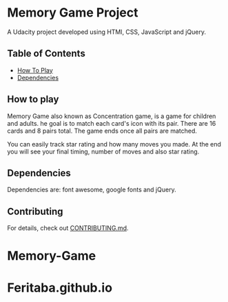 # Memory Game Project

A Udacity project developed using HTMl, CSS, JavaScript and jQuery.

## Table of Contents

* [How To Play](#how_to_play)
* [Dependencies](#dependencies)


## How to play

Memory Game also known as Concentration game, is a game for children and adults. he goal is to match each card's icon with its pair. There are 16 cards and 8 pairs total. The game ends once all pairs are matched.

You can easily track star rating and how many moves you made. At the end you will see your final timing, number of moves and also star rating.

## Dependencies

Dependencies are: font awesome, google fonts and jQuery.

## Contributing

For details, check out [CONTRIBUTING.md](CONTRIBUTING.md).
# Memory-Game
# Feritaba.github.io
